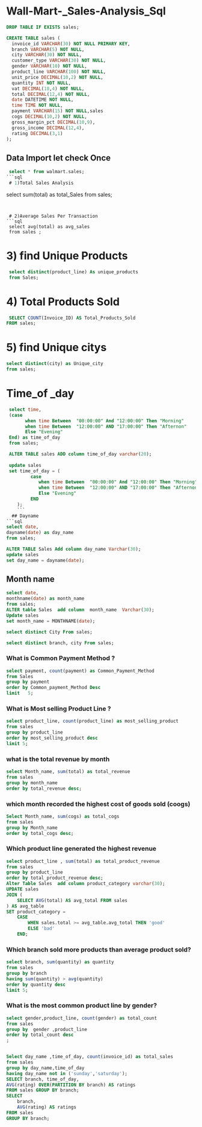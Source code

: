 # Wall-Mart-_Sales-Analysis_Sql

```sql
DROP TABLE IF EXISTS sales;

CREATE TABLE sales (
  invoice_id VARCHAR(30) NOT NULL PRIMARY KEY,
  branch VARCHAR(5) NOT NULL,
  city VARCHAR(30) NOT NULL,
  customer_type VARCHAR(30) NOT NULL,
  gender VARCHAR(10) NOT NULL,
  product_line VARCHAR(100) NOT NULL,
  unit_price DECIMAL(10,2) NOT NULL,
  quantity INT NOT NULL,
  vat DECIMAL(10,4) NOT NULL,
  total DECIMAL(12,4) NOT NULL,
  date DATETIME NOT NULL,
  time TIME NOT NULL,
  payment VARCHAR(15) NOT NULL,sales
  cogs DECIMAL(10,2) NOT NULL,
  gross_margin_pct DECIMAL(10,9),
  gross_income DECIMAL(12,4),
  rating DECIMAL(3,1)
);
```

 ## Data Import let check Once
```sql 
 select * from walmart.sales;
```sql
 # 1)Total Sales Analysis
```
 select sum(total) as total_Sales 
 from sales;
```


 # 2)Average Sales Per Transaction
```sql
 select avg(total) as avg_sales 
 from sales	;
 ```
 # 3) find Unique Products
```sql
 select distinct(product_line) As unique_products
 from Sales;
 ```
 # 4) Total Products Sold
```sql
 SELECT COUNT(Invoice_ID) AS Total_Products_Sold
FROM sales;
```
# 5)  find Unique citys 
```sql
select distinct(city) as Unique_city
from sales;
```
 # Time_of _day 
```sql
 select time,
 (case 
       when time Between  "00:00:00" And "12:00:00" Then "Morning"
       when time Between  "12:00:00" AND "17:00:00" Then "Afternon"
       Else "Evening"
 End) as time_of_day
 from sales;
 ```
```sql
 ALTER TABLE sales ADD column time_of_day varchar(20);
 
 update sales
 set time_of_day = (
         case 
			when time Between  "00:00:00" And "12:00:00" Then "Morning"
			when time Between  "12:00:00" AND "17:00:00" Then "Afternon"
			Else "Evening"
	     END
	);
    ```
  ## Dayname 
```sql     
select date,
dayname(date) as day_name
from sales;
```
```sql
ALTER TABLE Sales Add column day_name Varchar(30);
update sales
set day_name = dayname(date);
```
## Month name 
```sql
select date,
monthname(date) as month_name 
from sales;
ALTER table Sales  add column  month_name  Varchar(30);
Update sales
set month_name = MONTHNAME(date);
```
```sql
select distinct City From sales;
```
```sql
select distinct branch, city From sales;
```
### What is Common Payment Method ?
```sql
select payment, count(payment) as Common_Payment_Method
from Sales
group by payment
order by Common_payment_Method Desc
limit	5;
```
### What is Most selling Product Line  ?
```sql
select product_line, count(product_line) as most_selling_product
from sales
group by product_line
order by most_selling_product desc
limit 5;
```
###  what is the total revenue by month 
```sql
select Month_name, sum(total) as total_revenue
from sales
group by month_name
order by total_revenue desc;
```
### which month recorded the highest cost of goods sold (coogs)
```sql
Select Month_name, sum(cogs) as total_cogs
from sales
group by Month_name
order by total_cogs desc;
```
### Which product line generated the highest revenue

```sql
select product_line , sum(total) as total_product_revenue
from sales
group by product_line
order by total_product_revenue desc;
Alter Table Sales  add column product_category varchar(30);
UPDATE sales
JOIN (
    SELECT AVG(total) AS avg_total FROM sales
) AS avg_table
SET product_category = 
    CASE 
        WHEN sales.total >= avg_table.avg_total THEN 'good'
        ELSE 'bad'
    END;
   ```
### Which branch sold more products than average product sold?
```sql
select branch, sum(quantity) as quantity 
from sales
group by branch
having sum(quantity) > avg(quantity)
order by quantity desc 
limit 5;
```
### What is the most common product line by gender?
```sql
select gender,product_line, count(gender) as total_count 
from sales
group by  gender ,product_line
order by total_count desc 
;
```

```sql

Select day_name ,time_of_day, count(invoice_id) as total_sales
from sales
group by day_name,time_of_day
having day_name not in ('sunday','saturday');
SELECT branch, time_of_day,
AVG(rating) OVER(PARTITION BY branch) AS ratings
FROM sales GROUP BY branch;
SELECT 
    branch,
    AVG(rating) AS ratings
FROM sales
GROUP BY branch;
```

